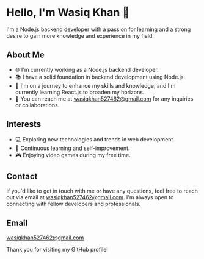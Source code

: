 # Hello, I'm Wasiq Khan 👋

I'm a Node.js backend developer with a passion for learning and a strong desire to gain more knowledge and experience in my field.

## About Me

- 🌐 I'm currently working as a Node.js backend developer.
- 📚 I have a solid foundation in backend development using Node.js.
- 🚀 I'm on a journey to enhance my skills and knowledge, and I'm currently learning React.js to broaden my horizons.
- 📧 You can reach me at wasiqkhan527462@gmail.com for any inquiries or collaborations.

## Interests

- 💻 Exploring new technologies and trends in web development.
- 📖 Continuous learning and self-improvement.
- 🎮 Enjoying video games during my free time.

## Contact

If you'd like to get in touch with me or have any questions, feel free to reach out via email at wasiqkhan527462@gmail.com. I'm always open to connecting with fellow developers and professionals.

## Email
wasiqkhan527462@gmail.com

Thank you for visiting my GitHub profile!

